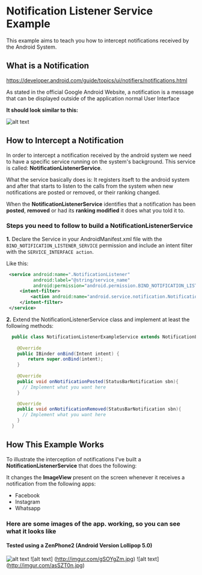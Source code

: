 # Notification Listener Service Example

This example aims to teach you how to intercept notifications received by the Android System.

## What is a Notification
https://developer.android.com/guide/topics/ui/notifiers/notifications.html

As stated in the official Google Android Website, a notification is a message that can be displayed outside of the application normal User Interface

<b>It should look similar to this:</b> 

![alt text](http://www.notifymyandroid.com/img/new_notification.png?v=2, "Notification")

## How to Intercept a Notification
In order to intercept a notification received by the android system we need to have a specific service running on the system's background. This service is called: <b>NotificationListenerService</b>. 

What the service basically does is: It registers itseft to the android system and after that starts to listen to the calls from the system when new notifications are posted or removed, or their ranking changed. 

When the <b>NotificationListenerService</b> identifies that a notification has been <b>posted</b>, <b>removed</b> or had its <b>ranking modified</b> it does what you told it to.

### Steps you need to follow to build a NotificationListenerService

<b>1.</b> Declare the Service in your AndroidManifest.xml file with the `BIND_NOTIFICATION_LISTENER_SERVICE` permission and include an intent filter with the `SERVICE_INTERFACE action`. 

Like this:

```xml
 <service android:name=".NotificationListener"
          android:label="@string/service_name"
          android:permission="android.permission.BIND_NOTIFICATION_LISTENER_SERVICE">
     <intent-filter>
         <action android:name="android.service.notification.NotificationListenerService" />
     </intent-filter>
 </service>
```
<b>2.</b> Extend the NotificationListenerService class and implement at least the following methods:

```java
  public class NotificationListenerExampleService extends NotificationListenerService {
  
    @Override
    public IBinder onBind(Intent intent) {
        return super.onBind(intent);
    }
  
    @Override
    public void onNotificationPosted(StatusBarNotification sbn){
      // Implement what you want here
    }

    @Override
    public void onNotificationRemoved(StatusBarNotification sbn){
      // Implement what you want here
    }
  }
```

##  How This Example Works
To illustrate the interception of notifications I've built a <b>NotificationListenerService</b> that does the following:

It changes the <b>ImageView</b> present on the screen whenever it receives a notification from the following apps: 

* Facebook
* Instagram
* Whatsapp

### Here are some images of the app. working, so you can see what it looks like
#### Tested using a ZenPhone2 (Android Version Lollipop 5.0)
![alt text](http://imgur.com/zkQ2S9P.jpg)
![alt text] (http://imgur.com/gSOYgZm.jpg)
![alt text] (http://imgur.com/asSZT0n.jpg)
